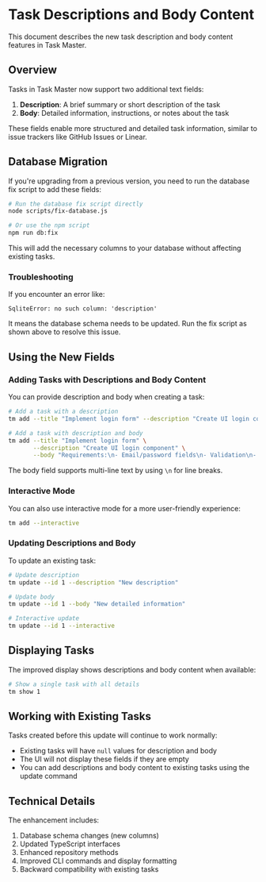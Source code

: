 # Task Descriptions and Body Content

This document describes the new task description and body content features in Task Master.

## Overview

Tasks in Task Master now support two additional text fields:

1. **Description**: A brief summary or short description of the task
2. **Body**: Detailed information, instructions, or notes about the task

These fields enable more structured and detailed task information, similar to issue trackers like GitHub Issues or Linear.

## Database Migration

If you're upgrading from a previous version, you need to run the database fix script to add these fields:

```bash
# Run the database fix script directly
node scripts/fix-database.js

# Or use the npm script
npm run db:fix
```

This will add the necessary columns to your database without affecting existing tasks.

### Troubleshooting

If you encounter an error like:

```
SqliteError: no such column: 'description'
```

It means the database schema needs to be updated. Run the fix script as shown above to resolve this issue.

## Using the New Fields

### Adding Tasks with Descriptions and Body Content

You can provide description and body when creating a task:

```bash
# Add a task with a description
tm add --title "Implement login form" --description "Create UI login component"

# Add a task with description and body
tm add --title "Implement login form" \
       --description "Create UI login component" \
       --body "Requirements:\n- Email/password fields\n- Validation\n- Error handling\n- Remember me option"
```

The body field supports multi-line text by using `\n` for line breaks.

### Interactive Mode

You can also use interactive mode for a more user-friendly experience:

```bash
tm add --interactive
```

### Updating Descriptions and Body

To update an existing task:

```bash
# Update description
tm update --id 1 --description "New description"

# Update body
tm update --id 1 --body "New detailed information"

# Interactive update
tm update --id 1 --interactive
```

## Displaying Tasks

The improved display shows descriptions and body content when available:

```bash
# Show a single task with all details
tm show 1
```

## Working with Existing Tasks

Tasks created before this update will continue to work normally:

- Existing tasks will have `null` values for description and body
- The UI will not display these fields if they are empty
- You can add descriptions and body content to existing tasks using the update command

## Technical Details

The enhancement includes:

1. Database schema changes (new columns)
2. Updated TypeScript interfaces
3. Enhanced repository methods
4. Improved CLI commands and display formatting
5. Backward compatibility with existing tasks